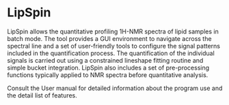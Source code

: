 # LipSpin

LipSpin allows the quantitative profiling 1H-NMR spectra of lipid samples in batch mode. The tool provides a GUI environment to navigate across the spectral line and a set of user-friendly tools to configure the signal patterns included in the quantification process. The quantification of the individual signals is carried out using a constrained lineshape fitting routine and simple bucket integration. LipSpin also includes a set of pre-processing functions typically applied to NMR spectra before quantitative analysis.

Consult the User manual for detailed information about the program use and the detail list of features.
